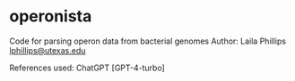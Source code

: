 # operonista
Code for parsing operon data from bacterial genomes
Author: Laila Phillips lphillips@utexas.edu

References used: ChatGPT [GPT-4-turbo]
